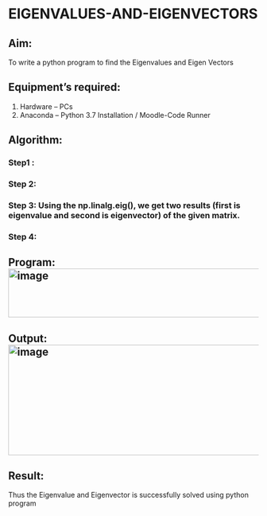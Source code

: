 # EIGENVALUES-AND-EIGENVECTORS
## Aim:
To write a python program to find the Eigenvalues and Eigen Vectors
## Equipment’s required:
1. 	Hardware – PCs
2. 	Anaconda – Python 3.7 Installation / Moodle-Code Runner
## Algorithm:
### Step1 : 
### Step 2: 
### Step 3: Using the np.linalg.eig(),  we get two results (first is eigenvalue and second is eigenvector) of the given matrix.
### Step 4: 

## Program:<img width="590" height="98" alt="image" src="https://github.com/user-attachments/assets/45651783-0bac-4fe2-a815-02dfd7818841" />


## Output:<img width="1236" height="222" alt="image" src="https://github.com/user-attachments/assets/77739a63-3398-48e9-a33b-aecc618a7cbe" />

## Result:
Thus the Eigenvalue and Eigenvector is successfully solved using python program
